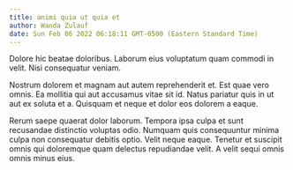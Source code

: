 ```yaml
---
title: animi quia ut quia et
author: Wanda Zulauf
date: Sun Feb 06 2022 06:18:11 GMT-0500 (Eastern Standard Time)
---
```

Dolore hic beatae doloribus. Laborum eius voluptatum quam commodi in velit. Nisi consequatur veniam.

 Nostrum dolorem et magnam aut autem reprehenderit et. Est quae vero omnis. Ea mollitia qui aut accusamus vitae sit id. Natus pariatur quis in ut aut ex soluta et a. Quisquam et neque et dolor eos dolorem a eaque.

 Rerum saepe quaerat dolor laborum. Tempora ipsa culpa et sunt recusandae distinctio voluptas odio. Numquam quis consequuntur minima culpa non consequatur debitis optio. Velit neque eaque. Tenetur et suscipit omnis qui doloremque quam delectus repudiandae velit. A velit sequi omnis omnis minus eius.